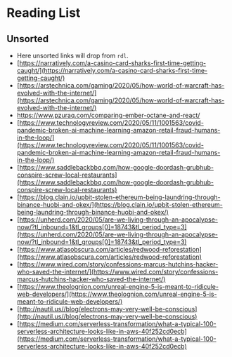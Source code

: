 # Reading List

## Unsorted

* Here unsorted links will drop from `rdl`.
* [https://narratively.com/a-casino-card-sharks-first-time-getting-caught/](https://narratively.com/a-casino-card-sharks-first-time-getting-caught/) 
* [https://arstechnica.com/gaming/2020/05/how-world-of-warcraft-has-evolved-with-the-internet/](https://arstechnica.com/gaming/2020/05/how-world-of-warcraft-has-evolved-with-the-internet/) 
* https://www.pzuraq.com/comparing-ember-octane-and-react/
* [https://www.technologyreview.com/2020/05/11/1001563/covid-pandemic-broken-ai-machine-learning-amazon-retail-fraud-humans-in-the-loop/](https://www.technologyreview.com/2020/05/11/1001563/covid-pandemic-broken-ai-machine-learning-amazon-retail-fraud-humans-in-the-loop/) 
* [https://www.saddlebackbbq.com/how-google-doordash-grubhub-conspire-screw-local-restaurants](https://www.saddlebackbbq.com/how-google-doordash-grubhub-conspire-screw-local-restaurants) 
* [https://blog.clain.io/upbit-stolen-ethereum-being-laundring-through-binance-huobi-and-okex/](https://blog.clain.io/upbit-stolen-ethereum-being-laundring-through-binance-huobi-and-okex/) 
* [https://unherd.com/2020/05/are-we-living-through-an-apocalypse-now/?tl_inbound=1&tl_groups[0]=18743&tl_period_type=3](https://unherd.com/2020/05/are-we-living-through-an-apocalypse-now/?tl_inbound=1&tl_groups[0]=18743&tl_period_type=3) 
* [https://www.atlasobscura.com/articles/redwood-reforestation](https://www.atlasobscura.com/articles/redwood-reforestation) 
* [https://www.wired.com/story/confessions-marcus-hutchins-hacker-who-saved-the-internet/](https://www.wired.com/story/confessions-marcus-hutchins-hacker-who-saved-the-internet/) 
* [https://www.theolognion.com/unreal-engine-5-is-meant-to-ridicule-web-developers/](https://www.theolognion.com/unreal-engine-5-is-meant-to-ridicule-web-developers/) 
* [http://nautil.us//blog/electrons-may-very-well-be-conscious](http://nautil.us//blog/electrons-may-very-well-be-conscious) 
* [https://medium.com/serverless-transformation/what-a-typical-100-serverless-architecture-looks-like-in-aws-40f252cd0ecb](https://medium.com/serverless-transformation/what-a-typical-100-serverless-architecture-looks-like-in-aws-40f252cd0ecb) 
